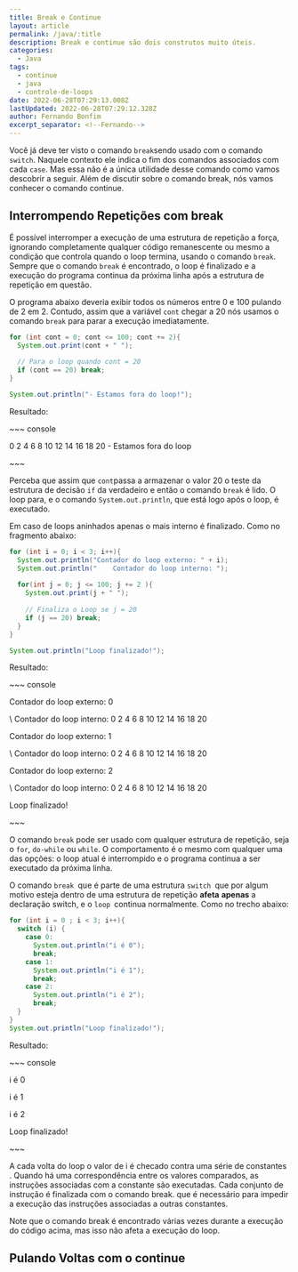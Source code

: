 ```yaml
---
title: Break e Continue
layout: article
permalink: /java/:title
description: Break e continue são dois construtos muito úteis.
categories:
  - Java
tags:
  - continue
  - java
  - controle-de-loops
date: 2022-06-28T07:29:13.008Z
lastUpdated: 2022-06-28T07:29:12.328Z
author: Fernando Bonfim
excerpt_separator: <!--Fernando-->
---
```

Você já deve ter visto o comando `break`sendo usado com o comando `switch`. Naquele contexto ele indica o fim dos comandos associados com cada `case`. Mas essa não é a única utilidade desse comando como vamos descobrir a seguir. Além de discutir sobre o comando break, nós vamos conhecer o comando continue.

## Interrompendo Repetições com break

É possível interromper a execução de uma estrutura de repetição a força, ignorando completamente qualquer código remanescente ou mesmo a condição que controla quando o loop termina, usando o comando `break`. Sempre que o comando `break` é encontrado, o loop é finalizado e a execução do programa continua da próxima linha após a estrutura de repetição em questão. 

O programa abaixo deveria exibir todos os números entre 0 e 100 pulando de 2 em 2. Contudo, assim que a variável `cont` chegar a 20 nós usamos o comando `break` para parar a execução imediatamente.

```java
for (int cont = 0; cont <= 100; cont += 2){
  System.out.print(cont + " ");
  
  // Para o loop quando cont = 20
  if (cont == 20) break;
}

System.out.println("- Estamos fora do loop!");
```

Resultado:

\~\~~ console

0 2 4 6 8 10 12 14 16 18 20 - Estamos fora do loop

\~\~~

Perceba que assim que `cont`passa a armazenar o valor 20 o teste da estrutura de decisão `if` da verdadeiro e então o comando `break` é lido. O loop para, e o comando `System.out.println`, que está logo após o loop, é executado. 

Em caso de loops aninhados apenas o mais interno é finalizado. Como no fragmento abaixo:

```java
for (int i = 0; i < 3; i++){
  System.out.println("Contador do loop externo: " + i);
  System.out.println("    Contador do loop interno: ");
  
  for(int j = 0; j <= 100; j += 2 ){
    System.out.print(j + " ");
    
    // Finaliza o Loop se j = 20
    if (j == 20) break; 
  }
}

System.out.println("Loop finalizado!");
```

Resultado:

\~\~~ console

Contador do loop externo: 0

\    Contador do loop interno: 0 2 4 6 8 10 12 14 16 18 20

Contador do loop externo: 1

\    Contador do loop interno: 0 2 4 6 8 10 12 14 16 18 20

Contador do loop externo: 2

\    Contador do loop interno: 0 2 4 6 8 10 12 14 16 18 20

Loop finalizado!

\~\~~

O comando `break` pode ser usado com qualquer estrutura de repetição, seja o `for`, `do-while` ou `while`. O comportamento é o mesmo com qualquer uma das opções: o loop atual é interrompido e o programa continua a ser executado da próxima linha.

O comando `break `que é parte de uma estrutura `switch `que por algum motivo esteja dentro de uma estrutura de repetição **afeta** **apenas** a declaração switch, e o `loop `continua normalmente.  Como no trecho abaixo:

```java
for (int i = 0 ; i < 3; i++){
  switch (i) {
    case 0:
      System.out.println("i é 0");
      break;
    case 1:
      System.out.println("i é 1");
      break;
    case 2:
      System.out.println("i é 2");
      break;
  }
}
System.out.println("Loop finalizado!");
```

Resultado:

\~\~~ console

i é 0

i é 1

i é 2

Loop finalizado!

\~\~~

A cada volta do loop o valor de i é checado contra uma série de constantes . Quando há uma correspondência entre os valores comparados, as instruções associadas com a constante são executadas. Cada conjunto de instrução é finalizada com o comando break. que é necessário para impedir a execução das instruções associadas a outras constantes.

Note que o comando break é encontrado várias vezes durante a execução do código acima, mas isso não afeta a execução do loop.

## Pulando Voltas com o continue